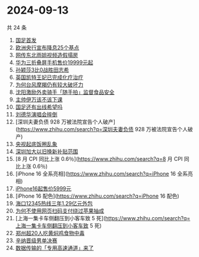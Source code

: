 # 2024-09-13

共 24 条

<!-- BEGIN ZHIHUSEARCH -->
<!-- 最后更新时间 Fri Sep 13 2024 22:10:24 GMT+0800 (China Standard Time) -->
1. [国足首发](https://www.zhihu.com/search?q=国足首发)
1. [欧洲央行宣布降息25个基点](https://www.zhihu.com/search?q=欧洲央行宣布降息25个基点)
1. [网传东北雨姐视频造假塌房](https://www.zhihu.com/search?q=网传东北雨姐视频造假塌房)
1. [华为三折叠屏手机售价19999元起](https://www.zhihu.com/search?q=华为三折叠屏手机售价19999元起)
1. [孙颖莎3比0战胜田志希](https://www.zhihu.com/search?q=孙颖莎3比0战胜田志希)
1. [英国凯特王妃已完成化疗治疗](https://www.zhihu.com/search?q=英国凯特王妃已完成化疗治疗)
1. [为何台风摩羯仍有较大破坏力](https://www.zhihu.com/search?q=为何台风摩羯仍有较大破坏力)
1. [沈阳激励外卖骑手「随手拍」监督食品安全](https://www.zhihu.com/search?q=沈阳激励外卖骑手「随手拍」监督食品安全)
1. [主帅伊万该不该下课](https://www.zhihu.com/search?q=主帅伊万该不该下课)
1. [国足还有出线希望吗](https://www.zhihu.com/search?q=国足还有出线希望吗)
1. [刘德华演唱会摔倒](https://www.zhihu.com/search?q=刘德华演唱会摔倒)
1. [深圳夫妻负债 928 万被法院宣告个人破产](https://www.zhihu.com/search?q=深圳夫妻负债 928 万被法院宣告个人破产)
1. [央视起底饭圈乱象](https://www.zhihu.com/search?q=央视起底饭圈乱象)
1. [深圳加大以旧换新补贴范围](https://www.zhihu.com/search?q=深圳加大以旧换新补贴范围)
1. [8 月 CPI 同比上涨 0.6％](https://www.zhihu.com/search?q=8 月 CPI 同比上涨 0.6％)
1. [iPhone 16 全系亮相](https://www.zhihu.com/search?q=iPhone 16 全系亮相)
1. [iPhone16起售价5999元](https://www.zhihu.com/search?q=iPhone16起售价5999元)
1. [iPhone 16 配色](https://www.zhihu.com/search?q=iPhone 16 配色)
1. [海口12345热线三年1.29亿元外包](https://www.zhihu.com/search?q=海口12345热线三年1.29亿元外包)
1. [为何不使用网页扫码支付绕过苹果抽成](https://www.zhihu.com/search?q=为何不使用网页扫码支付绕过苹果抽成)
1. [上海一集卡车侧翻压到小客车致 5 死](https://www.zhihu.com/search?q=上海一集卡车侧翻压到小客车致 5 死)
1. [郑州超20人吃黄焖鸡食物中毒](https://www.zhihu.com/search?q=郑州超20人吃黄焖鸡食物中毒)
1. [辛纳晋级男单决赛](https://www.zhihu.com/search?q=辛纳晋级男单决赛)
1. [数据传输的「专用高速通道」来了](https://www.zhihu.com/search?q=数据传输的「专用高速通道」来了)
<!-- END ZHIHUSEARCH -->
